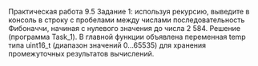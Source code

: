   Практическая работа 9.5
  Задание 1: используя рекурсию, выведите в консоль в строку с пробелами между числами последовательность Фибоначчи, начиная с нулевого значения до числа 2 584.
  Решение (программа Task_1).
  В главной функции объявлена переменная temp типа uint16_t (диапазон значений 0...65535) для хранения промежуточных результатов вычислений.
